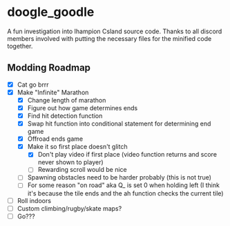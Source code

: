# doogle_goodle
A fun investigation into Ihampion Csland source code.
Thanks to all discord members involved with putting the necessary files for the minified code together.

## Modding Roadmap
- [x] Cat go brrr 
- [x] Make "Infinite" Marathon
  - [x] Change length of marathon
  - [x] Figure out how game determines ends
  - [x] Find hit detection function
  - [x] Swap hit function into conditional statement for determining end game
  - [x] Offroad ends game
  - [x] Make it so first place doesn't glitch
    - [x] Don't play video if first place (video function returns and score never shown to player)
    - [ ] Rewarding scroll would be nice
  - [ ] Spawning obstacles need to be harder probably (this is not true)
  - [ ] For some reason "on road" aka Q_ is set 0 when holding left (I think it's because the tile ends and the ah function checks the current tile)
- [ ] Roll indoors
- [ ] Custom climbing/rugby/skate maps?
- [ ] Go???
